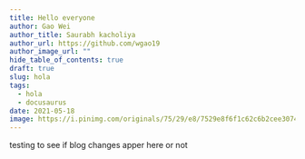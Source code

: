 ```yaml
---
title: Hello everyone
author: Gao Wei
author_title: Saurabh kacholiya
author_url: https://github.com/wgao19
author_image_url: ""
hide_table_of_contents: true
draft: true
slug: hola
tags:
  - hola
  - docusaurus
date: 2021-05-18
image: https://i.pinimg.com/originals/75/29/e8/7529e8f6f1c62c6b2cee30748a2b1c4a.jpg
---
```


testing to see if blog changes apper here or not
